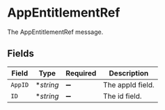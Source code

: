 # AppEntitlementRef

The AppEntitlementRef message.


## Fields

| Field              | Type               | Required           | Description        |
| ------------------ | ------------------ | ------------------ | ------------------ |
| `AppID`            | **string*          | :heavy_minus_sign: | The appId field.   |
| `ID`               | **string*          | :heavy_minus_sign: | The id field.      |